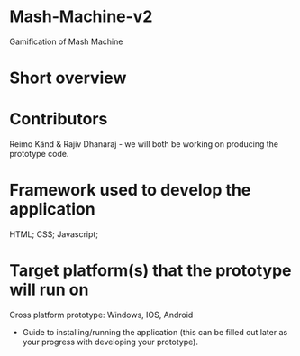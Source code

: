 # Mash-Machine-v2
Gamification of Mash Machine

# Short overview

# Contributors
Reimo Känd & Rajiv Dhanaraj - we will both be working on producing the prototype code.

# Framework used to develop the application
HTML; CSS; Javascript;

# Target platform(s) that the prototype will run on
Cross platform prototype: Windows, IOS, Android

* Guide to installing/running the application (this can be filled out later as your progress with developing your prototype). 
